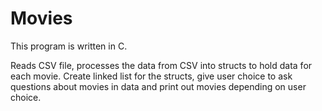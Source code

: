 # Movies

This program is written in C.

Reads CSV file, processes the data from CSV into structs to hold data for each movie. Create linked list for the structs, give user choice to ask questions about movies in data and print out movies depending on user choice.
